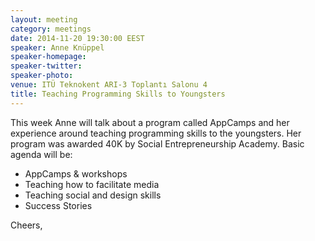 ```yaml
---
layout: meeting
category: meetings
date: 2014-11-20 19:30:00 EEST
speaker: Anne Knüppel
speaker-homepage: 
speaker-twitter: 
speaker-photo: 
venue: ITÜ Teknokent ARI-3 Toplantı Salonu 4
title: Teaching Programming Skills to Youngsters
---
```


This week Anne will talk about a program called AppCamps and her experience around teaching programming skills to the youngsters. Her program was awarded 40K by Social Entrepreneurship Academy. Basic agenda will be:

- AppCamps & workshops
- Teaching how to facilitate media
- Teaching social and design skills
- Success Stories

Cheers,
